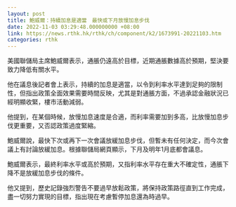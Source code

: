 ```yaml
---
layout: post
title: 鮑威爾：持續加息是適當　最快或下月放慢加息步伐
date: 2022-11-03 03:29:48.000000000 +08:00
link: https://news.rthk.hk/rthk/ch/component/k2/1673991-20221103.htm
categories: rthk
---
```


美國聯儲局主席鮑威爾表示，通脹仍遠高於目標，近期通脹數據高於預期，堅決要致力降低有關水平。

他在議息後記者會上表示，持續的加息是適當，以令到利率水平達到足夠的限制性，但指出政策全面效果需要時間反映，尤其是對通脹方面，不過承認金融狀況已經明顯收緊，樓市活動減弱。

他提到，在某個時候，放慢加息速度是合適，而利率需要加到多高，比放慢加息步伐更重要，又否認政策過度緊縮。

鮑威爾說，最快下次或再下一次會議放緩加息步伐，但暫未有任何決定，而今次會議上有討論放緩加息。根據聯儲局網頁顯示，下月及明年1月底都會議息。

鮑威爾表示，最終利率水平或高於預期，又指利率水平存在重大不確定性，通脹下降不是放緩加息步伐的條件。

他又提到，歷史記錄強烈警告不要過早放鬆政策，將保持政策路徑直到工作完成，盡一切努力實現的目標，指出現在考慮暫停加息還為時過早。
